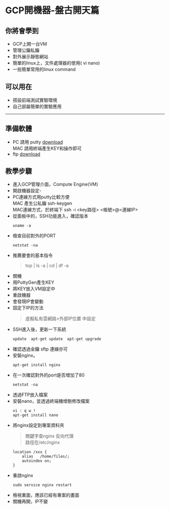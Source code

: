 # GCP開機器-盤古開天篇 #

## 你將會學到 ##
-  GCP上開一台VM
-  管理公鑰私鑰
-  對外展示靜態網站
-  簡單的linux上，文件處理器的使用( vi nano)
-  一些簡單常用的linux command 

## 可以用在 ##
- 搭設前端測試實驗環境
- 自己部屬簡單的實驗應用
---

## 準備軟體 ##
- PC 請用 putty  [download](https://www.chiark.greenend.org.uk/~sgtatham/putty/latest.html) <br>
MAC 請用終端產生KEY和操作即可
- ftp [download](https://filezilla-project.org/)

## 教學步驟 ##
- 進入GCP管理介面，Compute Engine(VM)
- 開啟機器設定-
- PC連線方式用putty比較方便<br>
MAC 產生公私鑰 ssh-keygen<br>
MAC連線方式，於終端下 ssh -i <key路徑> <帳號>@<連線IP>
- 從面板中的，SSH功能進入，確認版本
    ```
    uname -a
    ```
- 檢查目前對外的PORT
    ```
    netstat -na

    ```
- 推薦要會的基本指令
   > top |  ls -a |  cd |  df -a
- 關機
- 用PuttyGen產生KEY
- 將KEY放入VM設定中 
- 重啟機器
- 會發現IP會變動
- 固定下IP的方法
    > 虛擬私有雲網路>外部IP位置 中設定
- SSH進入後，更新一下系統
    ```
    update  apt-get update  apt-get upgrade  
    ```  
- 確認透過金鑰 sftp 連線亦可
- 安裝nginx。
    ```
    apt-get install nginx
    ```
- 在一次確認對外的port是否增加了80
    ```
    netstat -na
    ```
- 透過FTP放入檔案
- 安裝nano，並透過終端機增刪修改檔案
    ```
    vi : q w !
    apt-get install nano
    ```    
- 將nginx設定到專案資料夾
    > 關鍵字查nginx 反向代理
      <br>路徑在/etc/nginx
    ```
    location /xxx {
        alias   /home/files/;
        autoindex on;
    }
    ```
- 重啟nginx    
    ```
    sudo service nginx restart
    ```
- 檢視業面，應該已經有專案的畫面
- 關機再開，IP不變



